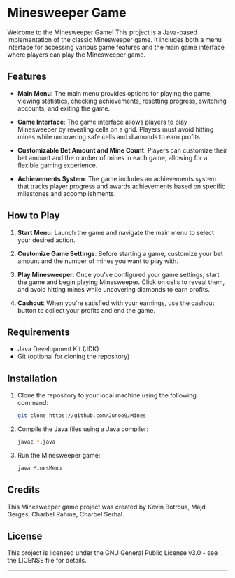 # Minesweeper Game

Welcome to the Minesweeper Game! This project is a Java-based implementation of the classic Minesweeper game. It includes both a menu interface for accessing various game features and the main game interface where players can play the Minesweeper game.

## Features

- **Main Menu**: The main menu provides options for playing the game, viewing statistics, checking achievements, resetting progress, switching accounts, and exiting the game.

- **Game Interface**: The game interface allows players to play Minesweeper by revealing cells on a grid. Players must avoid hitting mines while uncovering safe cells and diamonds to earn profits.

- **Customizable Bet Amount and Mine Count**: Players can customize their bet amount and the number of mines in each game, allowing for a flexible gaming experience.

- **Achievements System**: The game includes an achievements system that tracks player progress and awards achievements based on specific milestones and accomplishments.

## How to Play

1. **Start Menu**: Launch the game and navigate the main menu to select your desired action.

2. **Customize Game Settings**: Before starting a game, customize your bet amount and the number of mines you want to play with.

3. **Play Minesweeper**: Once you've configured your game settings, start the game and begin playing Minesweeper. Click on cells to reveal them, and avoid hitting mines while uncovering diamonds to earn profits.

4. **Cashout**: When you're satisfied with your earnings, use the cashout button to collect your profits and end the game.

## Requirements

- Java Development Kit (JDK)
- Git (optional for cloning the repository)

## Installation

1. Clone the repository to your local machine using the following command:

   ```bash
   git clone https://github.com/Junoo9/Mines
   ```

2. Compile the Java files using a Java compiler:

   ```bash
   javac *.java
   ```

3. Run the Minesweeper game:

   ```bash
   java MinesMenu
   ```

## Credits

This Minesweeper game project was created by Kevin Botrous, Majd Gerges, Charbel Rahme, Charbel Serhal.

## License

This project is licensed under the GNU General Public License v3.0 - see the LICENSE file for details.

---
